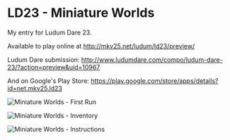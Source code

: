 LD23 - Miniature Worlds
====

My entry for Ludum Dare 23.

Available to play online at http://mkv25.net/ludum/ld23/preview/

Ludum Dare submission: http://www.ludumdare.com/compo/ludum-dare-23/?action=preview&uid=10967

And on Google's Play Store: https://play.google.com/store/apps/details?id=net.mkv25.ld23

![Miniature Worlds - First Run](http://mkv25.net/ludum/ld23/preview/screenshots/s02_first_run.png)

![Miniature Worlds - Inventory](http://mkv25.net/ludum/ld23/preview/screenshots/s03_inventory.png)

![Miniature Worlds - Instructions](http://mkv25.net/ludum/ld23/preview/screenshots/s04_instructions.png)

